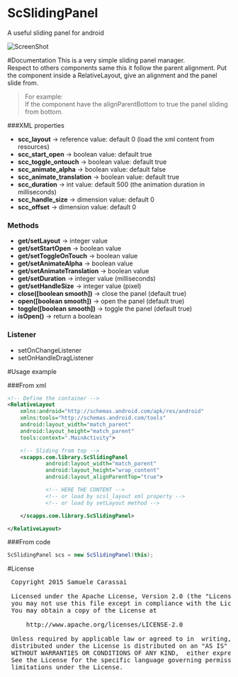 # ScSlidingPanel
A useful sliding panel for android

![ScreenShot](https://github.com/Paroca72/sc-widgets/blob/master/raw/sc-slidingpanel/1.jpg)

#Documentation
This is a very simple sliding panel manager.<br />
Respect to others components same this it follow the parent alignment.
Put the component inside a RelativeLayout, give an alignment and the panel slide from.

> For example:<br />
> If the component have the alignParentBottom to true the panel sliding from bottom.


###XML properties
- **scc_layout**               -> reference value: default 0 (load the xml content from resources)
- **scc_start_open**           -> boolean value: default true
- **scc_toggle_ontouch**       -> boolean value: default true
- **scc_animate_alpha**        -> boolean value: default false
- **scc_animate_translation**  -> boolean value: default true
- **scc_duration**             -> int value: default 500 (the animation duration in milliseconds)
- **scc_handle_size**          -> dimension value: default 0
- **scc_offset**               -> dimension value: default 0

### Methods
- **get/setLayout**             -> integer value
- **get/setStartOpen**          -> boolean value
- **get/setToggleOnTouch**      -> boolean value
- **get/setAnimateAlpha**       -> boolean value
- **get/setAnimateTranslation** -> boolean value
- **get/setDuration**           -> integer value (milliseconds)
- **get/setHandleSize**         -> integer value (pixel)
- **close([boolean smooth])**   -> close the panel (default true)
- **open([boolean smooth])**    -> open the panel (default true)
- **toggle([boolean smooth])**  -> toggle the panel (default true)
- **isOpen()**                  -> return a boolean


### Listener
- setOnChangeListener
- setOnHandleDragListener


#Usage example

###From xml
```xml
<!-- Define the container -->
<RelativeLayout
    xmlns:android="http://schemas.android.com/apk/res/android"
    xmlns:tools="http://schemas.android.com/tools"
    android:layout_width="match_parent"
    android:layout_height="match_parent"
    tools:context=".MainActivity">

    <!-- Sliding from top -->
    <scapps.com.library.ScSlidingPanel
            android:layout_width="match_parent"
            android:layout_height="wrap_content"
            android:layout_alignParentTop="true">

            <!-- HERE THE CONTENT -->
            <!-- or load by scsl_layout xml property -->
            <!-- or load by setLayout method -->

    </scapps.com.library.ScSlidingPanel>

</RelativeLayout>
```

###From code
```java
ScSlidingPanel scs = new ScSlidingPanel(this);
```



#License
<pre>
 Copyright 2015 Samuele Carassai

 Licensed under the Apache License, Version 2.0 (the "License");
 you may not use this file except in compliance with the License.
 You may obtain a copy of the License at

     http://www.apache.org/licenses/LICENSE-2.0

 Unless required by applicable law or agreed to in  writing, software
 distributed under the License is distributed on an "AS IS" BASIS,
 WITHOUT WARRANTIES OR CONDITIONS OF ANY KIND,  either express or implied.
 See the License for the specific language governing permissions and
 limitations under the License.
</pre>
